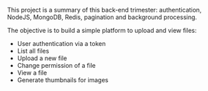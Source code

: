 This project is a summary of this back-end trimester: authentication, NodeJS, MongoDB, Redis, pagination and background processing.

The objective is to build a simple platform to upload and view files:

   - User authentication via a token
   - List all files
   - Upload a new file
   - Change permission of a file
   - View a file
   - Generate thumbnails for images
